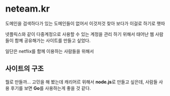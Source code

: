 # neteam.kr

도메인을 검색하다가 있는 도메인들이 없어서 이것저것 찾아 보다가 이걸로 하기로 햇따


넷플릭스와 같이 다중계정으로 사용할 수 있는 계정을 관리 하기 위해서 태어난 웹
사람들이 함꼐 공유해가는 사이트를 만들고 싶었다.

일단은 netflix를 함께 이용하는 사람들을 위해서

## 사이트의 구조

뭘로 만들까... 고민을 해 봤는데 캐리어르 위해서 **node.js**로 만들고 싶은데, 사람들 사용 후기를 보면 **Go**를 사용하는게 좋을 것 같다.
